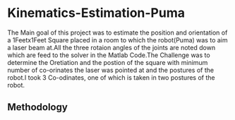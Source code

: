 # Kinematics-Estimation-Puma
The Main goal of this project was to estimate the position and orientation of a 1Feetx1Feet Square placed in a room to which the robot(Puma) was to aim a laser beam at.All the three rotaion angles of the joints are noted down which are feed to the solver in the Matlab Code.The Challenge was to determine the Oretiation and the postion of the square with minimum number of co-orinates the laser was pointed at and the postures of the robot.I took 3 Co-odinates, one of which is taken in two postures of the robot.
## Methodology
